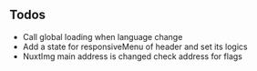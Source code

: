 ## Todos

* Call global loading when language change
* Add a state for responsiveMenu of header and set its logics
* NuxtImg main address is changed check address for flags